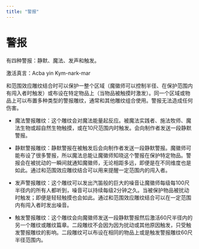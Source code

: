 ```yaml
---
title: "警报"
---
```

# 警报

有四种警报：静默、魔法、发声和触发。

激活真言：Acba yin Kym-nark-mar

和范围效应雕纹结合时可以保护一整个区域（魔徽师可以控制半径、在保护范围内有闯入者时触发）或布设在特定物品上（当物品被触摸时激发）。同一个区域或物品上可以布置多种类型的警报雕纹，通常和其他雕纹组合使用。警报无法造成任何伤害。

- 魔法警报雕纹：这个雕纹会对魔法能量起反应。被魔法实践者、施法牧师、魔法生物或超自然生物触摸，或在10尺范围内时触发。会向制作者发送一段静默警报。

- 静默警报雕纹：静默警报在被触发后会向制作者发送一段静默警报。魔徽师可能布设了很多警报，所以魔法总能让魔徽师知晓这个警报在保护特定物品。警报会在被扰动的一瞬间就通知魔徽师，无论相距多远，即便是在不同维度也是如此。通过和范围效应雕纹结合可以用来提醒一定范围内的闯入者。

- 发声警报雕纹：这个雕纹可以发出汽笛般的巨大的噪音让魔徽师每级每100尺半径内的所有人都听到，噪音可以持续每级2分钟之久。当被保护物品被扰动时触发；即便是轻轻触摸也会如此。通过和范围效应雕纹结合可以在一定范围内有闯入者时发出噪音。

- 触发警报雕纹：这个雕纹会向魔徽师发送一段静默警报然后激活60尺半径内的另一个雕纹或雕纹篇章。二段雕纹不会因为因为扰动或其他原因触发，只受触发警报雕纹的影响。二段雕纹可以布设在相同的物品上或是触发警报雕纹60尺半径范围内。
